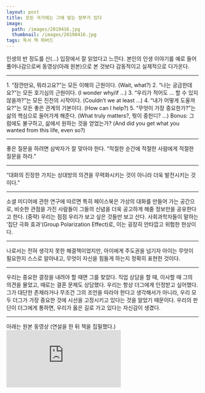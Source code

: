 ```yaml
---
layout: post
title: 모든 국가에는 그에 맞는 정부가 있다
image:
  path: /images/2019416.jpg
  thumbnail: /images/20190416.jpg
tags: 독서 책 하버드
---
```


인생의 반 정도를 산(…) 입장에서 잘 읽었다고 느낀다. 본인의 인생 이야기를 예로 들어 풀어나감으로써 동영상(아래 원본)으로 본 것보다 감동적이고 실제적으로 다가온다.
<hr/>
1. “잠깐만요, 뭐라고요?”는 모든 이해의 근원이다. (Wait, what?)
2. “나는 궁금한데요?”는 모든 호기심의 근원이다. (I wonder why/if …)
3. “우리가 적어도 … 할 수 있지 않을까?”는 모든 진전의 시작이다. (Couldn’t we at least …)
4. “내가 어떻게 도울까요?”는 모든 좋은 관계의 기본이다. (How can I help?)
5. “무엇이 가장 중요한가?”는 삶의 핵심으로 들어가게 해준다. (What truly matters?, 뭣이 중헌디? …)
Bonus: 그럼에도 불구하고, 삶에서 원하는 것을 얻었는가? (And did you get what you wanted from this life, even so?)
<hr/>
좋은 질문을 하려면 삼박자가 잘 맞아야 한다. “적절한 순간에 적절한 사람에게 적절한 질문을 하라.”
<hr/>
“대화의 진정한 가치는 상대방의 의견을 무력화시키는 것이 아니라 더욱 발전시키는 것이다.”
<hr/>
소셜 미디어에 관한 연구에 따르면 특히 페이스북은 가상의 대화를 만들어 가는 공간으로, 비슷한 관점을 가진 사람들이 그들의 신념을 더욱 공고하게 해줄 정보만을 공유한다고 한다. (중략) 우리는 점점 우리가 보고 싶은 것들만 보고 산다. 사회과학자들이 말하는 ‘집단 극화 효과’(Group Polarization Effect)로, 이는 굉장히 안타깝고 위험한 현상이다.
<hr/>
나로서는 전혀 생각지 못한 해결책이었지만, 아이에게 주도권을 넘기자 아이는 무엇이 필요한지 스스로 알아내고, 무엇이 자신을 힘들게 하는지 정확히 표현한 것이다.
<hr/>
우리는 중요한 결정을 내려야 할 때면 그를 찾았다. 직업 상담을 할 때, 이사할 때 그의 의견을 물었고, 때로는 결혼 문제도 상담했다. 우리는 항상 더그에게 인정받고 싶어했다. 그가 대단한 존재라거나 무조건 그의 조언을 따라야 한다고 생각해서가 아니라, 우리 모두 더그가 가장 중요한 것에 시선을 고정시키고 있다는 것을 알았기 때문이다. 우리의 판단이 더그에게 통하면, 우리가 옳은 길로 가고 있다는 자신감이 생겼다.
<hr/>
아래는 원본 동영상 (연설을 한 뒤 책을 집필했다.)
<iframe src="https://www.youtube.com/embed/bW0NguMGIbE?si=E6kUets23LCM5-o2" title="YouTube video player" frameborder="0" allow="accelerometer; autoplay; clipboard-write; encrypted-media; gyroscope; picture-in-picture; web-share" referrerpolicy="strict-origin-when-cross-origin" allowfullscreen></iframe>